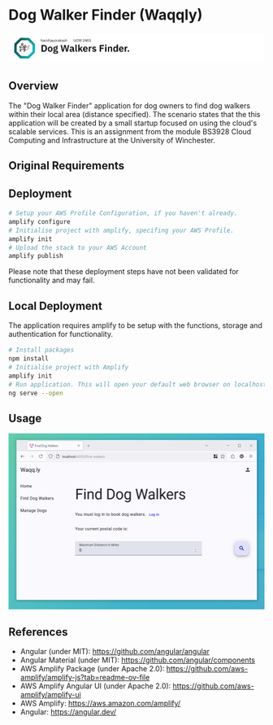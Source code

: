 # Dog Walker Finder (Waqqly)

![Banner (Decorative)](./doc/dwf-banner.png)

## Overview

The "Dog Walker Finder" application for dog owners to find dog walkers within their local
area (distance specified). The scenario states that the this application will be created
by a small startup focused on using the cloud's scalable services. This is an assignment
from the module BS3928 Cloud Computing and Infrastructure at the University of Winchester.

## Original Requirements

## Deployment

```sh
# Setup your AWS Profile Configuration, if you haven't already.
amplify configure
# Initialise project with amplify, specifing your AWS Profile.
amplify init
# Upload the stack to your AWS Account
amplify publish
```

Please note that these deployment steps have not been validated for functionality and may
fail.

## Local Deployment

The application requires amplify to be setup with the functions, storage and
authentication for functionality.

```sh
# Install packages
npm install
# Initialise project with Amplify
amplify init
# Run application. This will open your default web browser on localhost:4200.
ng serve --open
```

## Usage


![Find Page](./doc/dwf-find.PNG)

## References

* Angular (under MIT): <https://github.com/angular/angular>
* Angular Material (under MIT): <https://github.com/angular/components>
* AWS Amplify Package (under Apache 2.0): <https://github.com/aws-amplify/amplify-js?tab=readme-ov-file>
* AWS Amplify Angular UI (under Apache 2.0): <https://github.com/aws-amplify/amplify-ui>
* AWS Amplify: <https://aws.amazon.com/amplify/>
* Angular: <https://angular.dev/>
